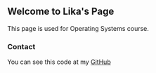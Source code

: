 ## Welcome to Lika's Page

This page is used for Operating Systems course.

### Contact

You can see this code at my [GitHub](https://github.com/louisanatalika/os201)
